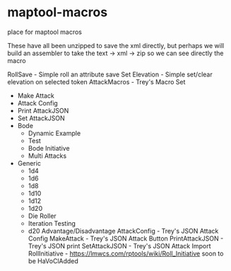 # maptool-macros
place for maptool macros

These have all been unzipped to save the xml directly, but perhaps we will
build an assembler to take the text -> xml -> zip so we can see directly the
macro 

RollSave - Simple roll an attribute save
Set Elevation - Simple set/clear elevation on selected token
AttackMacros - Trey's Macro Set
 - Make Attack
 - Attack Config
 - Print AttackJSON
 - Set AttackJSON
 - Bode
   - Dynamic Example
   - Test
   - Bode Initiative
   - Multi Attacks
 - Generic
   - 1d4
   - 1d6
   - 1d8
   - 1d10
   - 1d12
   - 1d20
   - Die Roller
   - Iteration Testing
   - d20 Advantage/Disadvantage
AttackConfig - Trey's JSON Attack Config
MakeAttack - Trey's JSON Attack Button
PrintAttackJSON - Trey's JSON print
SetAttackJSON - Trey's JSON Attack Import
RollInitiative - https://lmwcs.com/rptools/wiki/Roll_Initiative soon to be
                 HaVoClAdded

